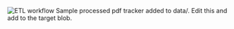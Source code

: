 ![ETL workflow](https://github.com/user-attachments/assets/d58ea4a4-fca1-4b4b-8bb8-945b00bd8e5a)
Sample processed pdf tracker added to data/. Edit this and add to the target blob.
